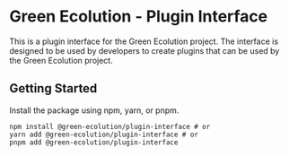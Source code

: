 # Green Ecolution - Plugin Interface

This is a plugin interface for the Green Ecolution project. The interface is designed to be used by developers to create plugins that can be used by the Green Ecolution project. 

## Getting Started

Install the package using npm, yarn, or pnpm.

```
npm install @green-ecolution/plugin-interface # or
yarn add @green-ecolution/plugin-interface # or
pnpm add @green-ecolution/plugin-interface
```
